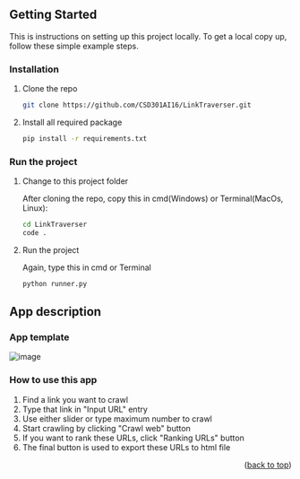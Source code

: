 ## Getting Started

This is instructions on setting up this project locally.
To get a local copy up, follow these simple example steps.

### Installation

1. Clone the repo
   ```sh
   git clone https://github.com/CSD301AI16/LinkTraverser.git
   ```
2. Install all required package
   ```sh
   pip install -r requirements.txt
   ```
### Run the project

1. Change to this project folder

   After cloning the repo, copy this in cmd(Windows) or Terminal(MacOs, Linux):
   ```sh
   cd LinkTraverser
   code .
   ```

2. Run the project

   Again, type this in cmd or Terminal
   ```sh
   python runner.py
   ```
   
## App description

### App template

![image](https://user-images.githubusercontent.com/74652429/174450292-46fad300-5122-496f-bff5-89031191f9de.png)

### How to use this app

1. Find a link you want to crawl
2. Type that link in "Input URL" entry
3. Use either slider or type maximum number to crawl
4. Start crawling by clicking "Crawl web" button
5. If you want to rank these URLs, click "Ranking URLs" button
6. The final button is used to export these URLs to html file 


<p align="right">(<a href="#top">back to top</a>)</p>
